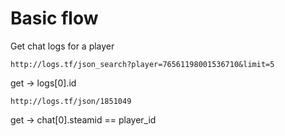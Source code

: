 # Basic flow

Get chat logs for a player

```
http://logs.tf/json_search?player=76561198001536710&limit=5
```

get -> logs[0].id

```
http://logs.tf/json/1851049
```

get -> chat[0].steamid == player_id